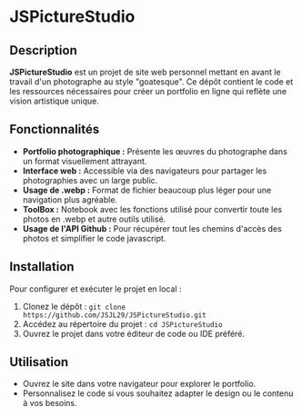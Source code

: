 # JSPictureStudio

## Description

**JSPictureStudio** est un projet de site web personnel mettant en avant le travail d'un photographe au style "goatesque". Ce dépôt contient le code et les ressources nécessaires pour créer un portfolio en ligne qui reflète une vision artistique unique.

## Fonctionnalités

- **Portfolio photographique :** Présente les œuvres du photographe dans un format visuellement attrayant.
- **Interface web :** Accessible via des navigateurs pour partager les photographies avec un large public.
- **Usage de .webp :** Format de fichier beaucoup plus léger pour une navigation plus agréable.
- **ToolBox :** Notebook avec les fonctions utilisé pour convertir toute les photos en .webp et autre outils utilisé.
- **Usage de l'API Github :** Pour récupérer tout les chemins d'accès des photos et simplifier le code javascript.

## Installation

Pour configurer et exécuter le projet en local :

1. Clonez le dépôt :
 ``` git clone https://github.com/JSJL29/JSPictureStudio.git ```
2. Accédez au répertoire du projet :
``` cd JSPictureStudio ```
3. Ouvrez le projet dans votre éditeur de code ou IDE préféré.

## Utilisation

- Ouvrez le site dans votre navigateur pour explorer le portfolio.
- Personnalisez le code si vous souhaitez adapter le design ou le contenu à vos besoins.
